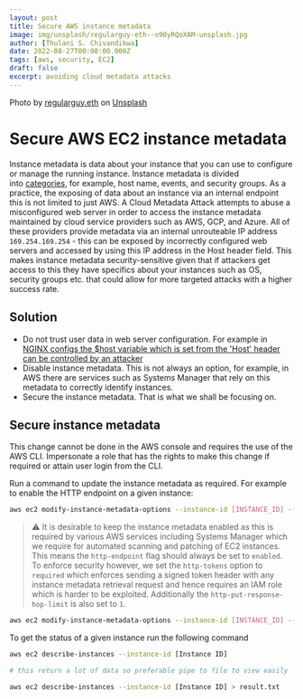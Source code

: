 ```yaml
---
layout: post
title: Secure AWS instance metadata
image: img/unsplash/regularguy-eth--o90yRQoXAM-unsplash.jpg
author: [Thulani S. Chivandikwa]
date: 2022-08-27T00:00:00.000Z
tags: [aws, security, EC2]
draft: false
excerpt: avoiding cloud metadata attacks
---
```


Photo by <a href="https://unsplash.com/@moneyphotos?utm_source=unsplash&utm_medium=referral&utm_content=creditCopyText">regularguy.eth</a> on <a href="https://unsplash.com/photos/-o90yRQoXAM?utm_source=unsplash&utm_medium=referral&utm_content=creditCopyText">Unsplash</a>

# Secure AWS EC2 instance metadata

Instance metadata is data about your instance that you can use to configure or manage the running instance. Instance metadata is divided into [categories](https://docs.aws.amazon.com/AWSEC2/latest/UserGuide/instancedata-data-categories.html), for example, host name, events, and security groups. As a practice, the exposing of data about an instance via an internal endpoint this is not limited to just AWS. A Cloud Metadata Attack attempts to abuse a misconfigured web server in order to access the instance metadata maintained by cloud service providers such as AWS, GCP, and Azure. All of these providers provide metadata via an internal unrouteable IP address `169.254.169.254` - this can be exposed by incorrectly configured web servers and accessed by using this IP address in the Host header field. This makes instance metadata security-sensitive given that if attackers get access to this they have specifics about your instances such as OS, security groups etc. that could allow for more targeted attacks with a higher success rate.

## Solution

- Do not trust user data in web server configuration. For example in [NGINX configs the $host variable which is set from the 'Host' header can be controlled by an attacker](https://www.nginx.com/blog/trust-no-one-perils-of-trusting-user-input/)
- Disable instance metadata. This is not always an option, for example, in AWS there are services such as Systems Manager that rely on this metadata to correctly identify instances.
- Secure the instance metadata. That is what we shall be focusing on.

## Secure instance metadata

This change cannot be done in the AWS console and requires the use of the AWS CLI. Impersonate a role that has the rights to make this change if required or attain user login from the CLI.

Run a command to update the instance metadata as required. For example to enable the HTTP endpoint on a given instance:

```bash
aws ec2 modify-instance-metadata-options --instance-id [INSTANCE_ID] --http-endpoint enabled
```

> ⚠️ It is desirable to keep the instance metadata enabled as this is required by various AWS services including Systems Manager which we require for automated scanning and patching of EC2 instances. This means the `http-endpoint` flag should always be set to `enabled`. To enforce security however, we set the `http-tokens` option to `required` which enforces sending a signed token header with any instance metadata retrieval request and hence requires an IAM role which is harder to be exploited. Additionally the `http-put-response-hop-limit` is also set to `1`.

```bash
aws ec2 modify-instance-metadata-options --instance-id [INSTANCE_ID] --http-endpoint enabled --http-tokens required --http-put-response-hop-limit 1
```

To get the status of a given instance run the following command

```bash
aws ec2 describe-instances --instance-id [Instance ID]

# this return a lot of data so preferable pipe to file to view easily

aws ec2 describe-instances --instance-id [Instance ID] > result.txt
```
